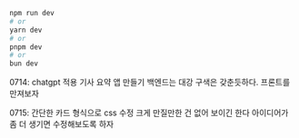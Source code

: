 

```bash
npm run dev
# or
yarn dev
# or
pnpm dev
# or
bun dev
```

0714:
 chatgpt 적용 기사 요약 앱 만들기 백엔드는 대강 구색은 갖춘듯하다. 프론트를 만져보자

0715:
 간단한 카드 형식으로 css 수정 크게 만질만한 건 없어 보이긴 한다 아이디어가 좀 더 생기면 수정해보도록 하자